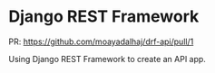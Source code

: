 # Django REST Framework

PR: https://github.com/moayadalhaj/drf-api/pull/1

Using Django REST Framework to create an API app.
